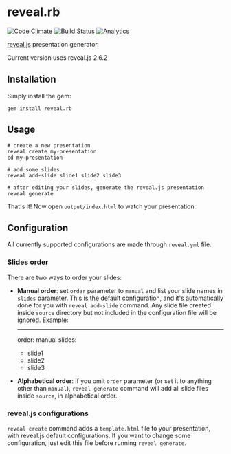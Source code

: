 # reveal.rb

[![Code Climate](https://codeclimate.com/github/ggarnier/reveal.rb/badges/gpa.svg)](https://codeclimate.com/github/ggarnier/reveal.rb)
[![Build Status](https://travis-ci.org/ggarnier/reveal.rb.svg)](https://travis-ci.org/ggarnier/reveal.rb)
[![Analytics](https://ga-beacon.appspot.com/UA-25495907-3/github/reveal.rb)](https://github.com/igrigorik/ga-beacon)

[reveal.js](https://github.com/hakimel/reveal.js) presentation generator.

Current version uses reveal.js 2.6.2

## Installation

Simply install the gem:

    gem install reveal.rb

## Usage

    # create a new presentation
    reveal create my-presentation
    cd my-presentation

    # add some slides
    reveal add-slide slide1 slide2 slide3

    # after editing your slides, generate the reveal.js presentation
    reveal generate

That's it! Now open `output/index.html` to watch your presentation.

## Configuration

All currently supported configurations are made through `reveal.yml` file.

### Slides order

There are two ways to order your slides:

* **Manual order**: set `order` parameter to `manual` and list your slide names in `slides` parameter. This is the default configuration, and it's automatically done for you with `reveal add-slide` command. Any slide file created inside `source` directory but not included in the configuration file will be ignored. Example:

    ---
    order: manual
    slides:
    - slide1
    - slide2
    - slide3

* **Alphabetical order**: if you omit `order` parameter (or set it to anything other than `manual`), `reveal generate` command will add all slide files inside `source`, in alphabetical order.

### reveal.js configurations

`reveal create` command adds a `template.html` file to your
presentation, with reveal.js default configurations. If you want to
change some configuration, just edit this file before running `reveal
generate`.
